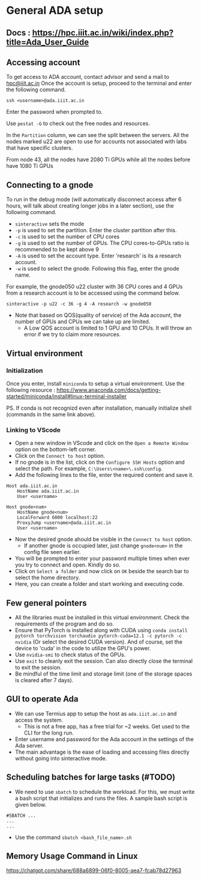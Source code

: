 # General ADA setup
<!-- Author : Siddarth Gottumukkula -->

## Docs : https://hpc.iiit.ac.in/wiki/index.php?title=Ada_User_Guide

## Accessing account

To get access to ADA account, contact advisor and send a mail to hpc@iiit.ac.in
Once the account is setup, proceed to the terminal and enter the following command.

`ssh <username>@ada.iiit.ac.in`

Enter the password when prompted to.

Use `pestat -G` to check out the free nodes and resources.

In the `Partition` column, we can see the split between the servers. All the nodes marked u22 are open to use for accounts not associated with labs that have specific clusters. 

From node 43, all the nodes have 2080 Ti GPUs while all the nodes before have 1080 Ti GPUs

## Connecting to a gnode

To run in the debug mode (will automatically disconnect access after 6 hours, will talk about creating longer jobs in a later section), use the following command. 

- `sinteractive` sets the mode
- `-p` is used to set the partition. Enter the cluster partition after this.
- `-c` is used to set the number of CPU cores
- `-g` is used to set the number of GPUs. The CPU cores-to-GPUs ratio is recommended to be kept above 9
- `-A` is used to set the account type. Enter 'research' is its a research account.
- `-w` is used to select the gnode. Following this flag, enter the gnode name.

For example, the gnode050 u22 cluster with 36 CPU cores and 4 GPUs from a research account is to be accessed using the command below.

`sinteractive -p u22 -c 36 -g 4 -A research -w gnode050`

- Note that based on QOS(quality of service) of the Ada account, the number of GPUs and CPUs we can take up are limited.
    - A Low QOS account is limited to 1 GPU and 10 CPUs. It will throw an error if we try to claim more resources.

## Virtual environment

### Initialization

Once you enter, install `miniconda` to setup a virtual environment. Use the following resource : https://www.anaconda.com/docs/getting-started/miniconda/install#linux-terminal-installer

PS. If conda is not recognizd even after installation, manually initialize shell (commands in the same link above).

### Linking to VScode

- Open a new window in VScode and click on the `Open a Remote Window` option on the bottom-left corner.
- Click on the `Connect to host` option.
- If no gnode is in the list, click on the `Configure SSH Hosts` option and select the path. For example, `C:\Users\<name>\.ssh\config`.
- Add the following lines to the file, enter the required content and save it.

```
Host ada.iiit.ac.in
    HostName ada.iiit.ac.in
    User <username>

Host gnode<num>
    HostName gnode<num>
    LocalForward 6000 localhost:22
    ProxyJump <username>@ada.iiit.ac.in
    User <username>
```

- Now the desired gnode ahould be visible in the `Connect to host` option.
    - If another gnode is occupied later, just change `gnode<num>` in the config file seen earlier.
- You will be prompted to enter your password multiple times when ever you try to connect and open. Kindly do so.
- Click on `Select a folder` and now click on `OK` beside the search bar to select the home directory.  
- Here, you can create a folder and start working and executing code.

## Few general pointers

- All the libraries must be installed in this virtual environment. Check the requirements of the program and do so.
- Ensure that PyTorch is installed along with CUDA using `conda install pytorch torchvision torchaudio pytorch-cuda=12.1 -c pytorch -c nvidia` (Or select the desired CUDA version). And of course, set the device to 'cuda' in the code to utilize the GPU's power.
- Use `nvidia-smi` to check status of the GPUs.
- Use `exit` to cleanly exit the session. Can also directly close the terminal to exit the session.
- Be mindful of the time limit and storage limit (one of the storage spaces is cleared after 7 days).

## GUI to operate Ada

- We can use Termius app to setup the host as `ada.iiit.ac.in` and access the system.
    - This is not a free app, has a free trial for ~2 weeks. Get used to the CLI for the long run.
- Enter username and password for the Ada account in the settings of the Ada server.
- The main advantage is the ease of loading and accessing files directly without going into sinteractive mode.

## Scheduling batches for large tasks (#TODO)

- We need to use `sbatch` to schedule the workload. For this, we must write a bash script that initializes and runs the files. A sample bash script is given below.

```
#SBATCH ...
...
...
```

- Use the command `sbatch <bash_file_name>.sh` 

## Memory Usage Command in Linux
https://chatgpt.com/share/688a6899-06f0-8005-aea7-fcab78d27963